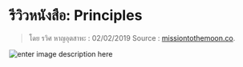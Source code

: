 
รีวิวหนังสือ: Principles
===


> โดย รวิศ หาญอุตสาหะ : 02/02/2019
> Source : [missiontothemoon.co](https://missiontothemoon.co/book-review-principles/).


![enter image description here](https://cdn-images-1.medium.com/max/1600/1*L8LKQjivytnTWzJtVyK2NA.png)
<!--stackedit_data:
eyJoaXN0b3J5IjpbNDU3Mjk4ODIwXX0=
-->